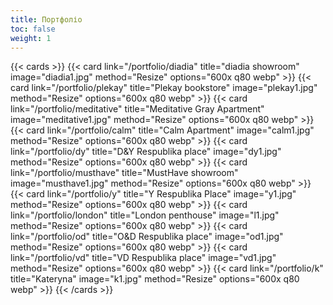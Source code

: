 ```yaml
---
title: Портфоліо
toc: false
weight: 1
---
```


{{< cards >}}
  {{< card link="/portfolio/diadia" title="diadia showroom" image="diadia1.jpg" method="Resize" options="600x q80 webp" >}}
  {{< card link="/portfolio/plekay" title="Plekay bookstore" image="plekay1.jpg" method="Resize" options="600x q80 webp" >}}
  {{< card link="/portfolio/meditative" title="Meditative Gray Apartment" image="meditative1.jpg" method="Resize" options="600x q80 webp" >}}
  {{< card link="/portfolio/calm" title="Calm Apartment" image="calm1.jpg" method="Resize" options="600x q80 webp" >}}
  {{< card link="/portfolio/dy" title="D&Y Respublika place" image="dy1.jpg" method="Resize" options="600x q80 webp" >}}
  {{< card link="/portfolio/musthave" title="MustHave showroom" image="musthave1.jpg" method="Resize" options="600x q80 webp" >}}
  {{< card link="/portfolio/y" title="Y Respublika Place" image="y1.jpg" method="Resize" options="600x q80 webp" >}}
  {{< card link="/portfolio/london" title="London penthouse" image="l1.jpg" method="Resize" options="600x q80 webp" >}}
  {{< card link="/portfolio/od" title="O&D Respublika place" image="od1.jpg" method="Resize" options="600x q80 webp" >}}
  {{< card link="/portfolio/vd" title="VD Respublika place" image="vd1.jpg" method="Resize" options="600x q80 webp" >}}
  {{< card link="/portfolio/k" title="Kateryna" image="k1.jpg" method="Resize" options="600x q80 webp" >}}
{{< /cards >}}
